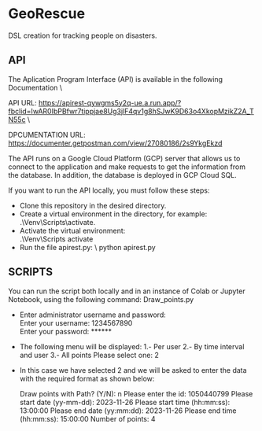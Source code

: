 # GeoRescue
DSL creation for tracking people on disasters.

## API
The Aplication Program Interface (API) is available in the following Documentation \

API URL: https://apirest-qywgms5y2q-ue.a.run.app/?fbclid=IwAR0IbPBfwr7tippjae8Ug3jlF4qv1g8hSJwK9D63o4XkopMzikZ2A_TN55c \

DPCUMENTATION URL: https://documenter.getpostman.com/view/27080186/2s9YkgEkzd 

The API runs on a Google Cloud Platform (GCP) server that allows us to connect to the application and make requests to get the information from the database. In addition, the database is deployed in GCP Cloud SQL.

If you want to run the API locally, you must follow these steps:
- Clone this repository in the desired directory.
- Create a virtual environment in the directory, for example: \
.\Venv\Scripts\activate. 
- Activate the virtual environment: \
.\Venv\Scripts activate
- Run the file apirest.py: \ 
python apirest.py

## SCRIPTS

You can run the script both locally and in an instance of Colab or Jupyter Notebook, using the following command:
Draw_points.py
- Enter administrator username and password: \
Enter your username: 1234567890 \
Enter your password: ****** 
- The following menu will be displayed:
   1.- Per user
   2.- By time interval and user
   3.- All points
   Please select one: 2
- In this case we have selected 2 and we will be asked to enter the data with the required format as shown below:

   Draw points with Path? (Y/N): n
   Please enter the id: 1050440799
   Please start date (yy-mm-dd): 2023-11-26
   Please start time (hh:mm:ss): 13:00:00
   Please end date (yy:mm:dd): 2023-11-26
   Please end time (hh:mm:ss): 15:00:00
   Number of points: 4
